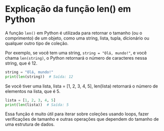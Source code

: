 # Explicação da função len() em Python

A função `len()` em Python é utilizada para retornar o tamanho (ou o comprimento) de um objeto, como uma string, lista, tupla, dicionário ou qualquer outro tipo de coleção.

Por exemplo, se você tem uma string, `string = "Olá, mundo!"`, e você chama `len(string)`, o Python retornará o número de caracteres nessa string, que é 12.

```python
string = "Olá, mundo!"
print(len(string))  # Saída: 12
```

Se você tiver uma lista, lista = [1, 2, 3, 4, 5], len(lista) retornará o número de elementos na lista, que é 5.

```python
lista = [1, 2, 3, 4, 5]
print(len(lista))  # Saída: 5
```

Essa função é muito útil para iterar sobre coleções usando loops, fazer verificações de tamanho e outras operações que dependem do tamanho de uma estrutura de dados.

